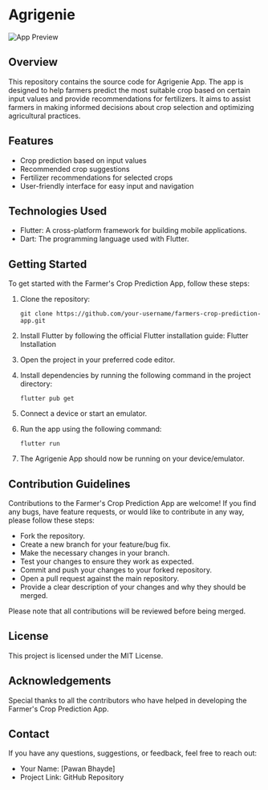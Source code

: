 # Agrigenie

![App Preview](app_preview.png)

## Overview

This repository contains the source code for Agrigenie App. The app is designed to help farmers predict the most suitable crop based on certain input values and provide recommendations for fertilizers. It aims to assist farmers in making informed decisions about crop selection and optimizing agricultural practices.

## Features

- Crop prediction based on input values
- Recommended crop suggestions
- Fertilizer recommendations for selected crops
- User-friendly interface for easy input and navigation

## Technologies Used

- Flutter: A cross-platform framework for building mobile applications.
- Dart: The programming language used with Flutter.

## Getting Started

To get started with the Farmer's Crop Prediction App, follow these steps:

1. Clone the repository:
   ```
   git clone https://github.com/your-username/farmers-crop-prediction-app.git
   ```
2. Install Flutter by following the official Flutter installation guide: Flutter Installation

3. Open the project in your preferred code editor.

4. Install dependencies by running the following command in the project directory:
   ```
   flutter pub get
   ```
5. Connect a device or start an emulator.

6. Run the app using the following command:
   ```
   flutter run
   ```
7. The Agrigenie App should now be running on your device/emulator.

## Contribution Guidelines
Contributions to the Farmer's Crop Prediction App are welcome! If you find any bugs, have feature requests, or would like to contribute in any way, please follow these steps:

- Fork the repository.
- Create a new branch for your feature/bug fix.
- Make the necessary changes in your branch.
- Test your changes to ensure they work as expected.
- Commit and push your changes to your forked repository.
- Open a pull request against the main repository.
- Provide a clear description of your changes and why they should be merged.

Please note that all contributions will be reviewed before being merged.

## License
This project is licensed under the MIT License.

## Acknowledgements
Special thanks to all the contributors who have helped in developing the Farmer's Crop Prediction App.

## Contact
If you have any questions, suggestions, or feedback, feel free to reach out:

- Your Name: [Pawan Bhayde]
- Project Link: GitHub Repository
